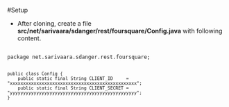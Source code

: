 #Setup
 - After cloning, create a file **src/net/sarivaara/sdanger/rest/foursquare/Config.java** with following content.

<code>
package net.sarivaara.sdanger.rest.foursquare;

    public class Config {
        public static final String CLIENT_ID     = "xxxxxxxxxxxxxxxxxxxxxxxxxxxxxxxxxxxxxxxxxxxxxxxx";
        public static final String CLIENT_SECRET = "yyyyyyyyyyyyyyyyyyyyyyyyyyyyyyyyyyyyyyyyyyyyyyyy";
    }
</code>

